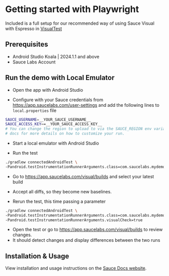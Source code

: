 # Getting started with Playwright

Included is a full setup for our recommended way of using Sauce Visual with Espresso 
in [VisualTest](./app/src/androidTest/java/com/saucelabs/mydemoapp/android/view/activities/VisualTest.java)

## Prerequisites

- Android Studio Koala | 2024.1.1 and above
- Sauce Labs Account

## Run the demo with Local Emulator

- Open the app with Android Studio

- Configure with your Sauce credentials from https://app.saucelabs.com/user-settings and 
add the following lines to `local.properties` file

```sh { name=set-credentials }
SAUCE_USERNAME=__YOUR_SAUCE_USERNAME__
SAUCE_ACCESS_KEY==__YOUR_SAUCE_ACCESS_KEY__
# You can change the region to upload to via the SAUCE_REGION env variable. See the
# docs for more details on how to customize your run.
```

- Start a local emulator with Android Studio

- Run the test

```sh { name=gradle-test }
./gradlew connectedAndroidTest \
-Pandroid.testInstrumentationRunnerArguments.class=com.saucelabs.mydemoapp.android.view.activities.LoginTest
```

- Go to https://app.saucelabs.com/visual/builds and select your latest build
- Accept all diffs, so they become new baselines.

- Rerun the test, this time passing a parameter
```sh { name=gradle-visual-test }
./gradlew connectedAndroidTest \
-Pandroid.testInstrumentationRunnerArguments.class=com.saucelabs.mydemoapp.android.view.activities.LoginTest \
-Pandroid.testInstrumentationRunnerArguments.visualCheck=true
```

- Open the test or go to https://app.saucelabs.com/visual/builds to review changes.
- It should detect changes and display differences between the two runs

## Installation & Usage

View installation and usage instructions on the [Sauce Docs website](https://docs.saucelabs.com/visual-testing/integrations/playwright/).
